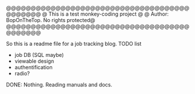 @@@@@@@@@@@@@@@@@@@@@@@@@@@@@@@@@@@@@@@@@@@@
@  This is a test monkey-coding project    @
@  Author: BopOnTheTop. No rights protected@
@@@@@@@@@@@@@@@@@@@@@@@@@@@@@@@@@@@@@@@@@@@@

So this is a readme file for a job tracking blog.
TODO list
* job DB (SQL maybe)
* viewable design
* authentification
* radio? 

DONE:
Nothing. Reading manuals and docs. 
